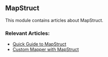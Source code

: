 ## MapStruct

This module contains articles about MapStruct.

### Relevant Articles:
- [Quick Guide to MapStruct](https://www.baeldung.com/mapstruct)
- [Custom Mapper with MapStruct](https://www.baeldung.com/mapstruct-custom-mapper)
